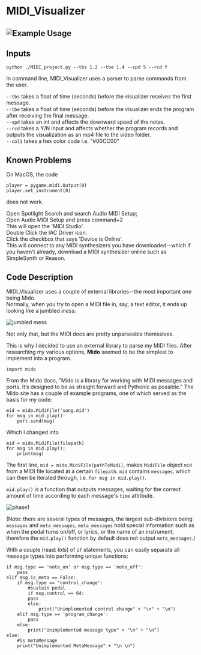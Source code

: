 # MIDI_Visualizer
## ![Example Usage](examples/videos/SNK_vid.gif)
## Inputs

```python ./MIDI_project.py --tbs 1.2 --tbe 1.4 --spd 5 --rcd Y```

In command line, MIDI_Visualizer uses a parser to parse commands from the user.

```--tbs``` takes a float of time (seconds) before the visualizer receives the first message.  
```--tbe``` takes a float of time (seconds) before the visualizer ends the program after receiving the final message.  
```--spd``` takes an int and affects the downward speed of the notes.  
```--rcd``` takes a Y/N input and affects whether the program records and outputs the visualization as an mp4 file to the video folder.  
```--col1``` takes a hex color code i.e. "#00CC00" 

## Known Problems

On MacOS, the code 
```
player = pygame.midi.Output(0)
player.set_instrument(0)
```
does not work. 

Open Spotlight Search and search Audio MIDI Setup;  
Open Audio MIDI Setup and press command+2  
This will open the 'MIDI Studio'.  
Double Click the IAC Driver icon.  
Click the checkbox that says 'Device is Online'.  
This will connect to any MIDI synthesizers you have downloaded--which if you haven't already, download a MIDI synthesizer online such as SimpleSynth or Reason.

## Code Description

MIDI_Visualizer uses a couple of external libraries--the most important one being Mido.  
Normally, when you try to open a MIDI file in, say, a text editor, it ends up looking like a jumbled *mess*:  

![jumbled mess](/examples/screenshots/example-of-a-raw-midi-file.png)  

Not only that, but the MIDI docs are pretty unparseable themselves.  

This is why I decided to use an external library to parse my MIDI files. After researching my various options, **Mido** seemed to be the simplest to implement into a program.  

```import mido```  

From the Mido docs, "Mido is a library for working with MIDI messages and ports. It’s designed to be as straight forward and Pythonic as possible." The Mido site has a couple of example programs, one of which served as the basis for my code:  

```
mid = mido.MidiFile('song.mid')
for msg in mid.play():
    port.send(msg)
```

Which I changed into  

```
mid = mido.MidiFile(filepath)
for msg in mid.play():
    print(msg)
```

The first line, ```mid = mido.MidiFile(pathToMidi)```, makes ```MidiFile``` object ```mid``` from a MIDI file located at a certain ```filepath```. ```mid``` contains ```messages```, which can then be iterated through, i.e. ```for msg in mid.play()```.  

```mid.play()``` is a function that outputs messages, waiting for the correct amount of time according to each message's ```time``` attribute.  

![phase1](/examples/screenshots/phase1.png)  

(Note: there are several types of messages, the largest sub-divisions being ```messages``` and ```meta_messages```, ```meta_messages``` hold special information such as when the pedal turns on/off, or lyrics, or the name of an instrument; therefore the ```mid.play()``` function by default does not output ```meta_messages```.)  

With a couple (read: _lots_) of `if` statements, you can easily separate all message types into performing unique functions:
```
if msg.type == 'note_on' or msg.type == 'note_off':
    pass
elif msg.is_meta == False:
    if msg.type == 'control_change':
        #sustain pedal
        if msg.control == 64:
        pass
        else:
            print("Unimplemented control change" + "\n" + "\n")
    elif msg.type == 'program_change':
        pass
    else:
        print("Unimplemented message type" + "\n" + "\n")
else:
    #is metaMessage
    print("Unimplemented MetaMessage" + "\n \n")
```
